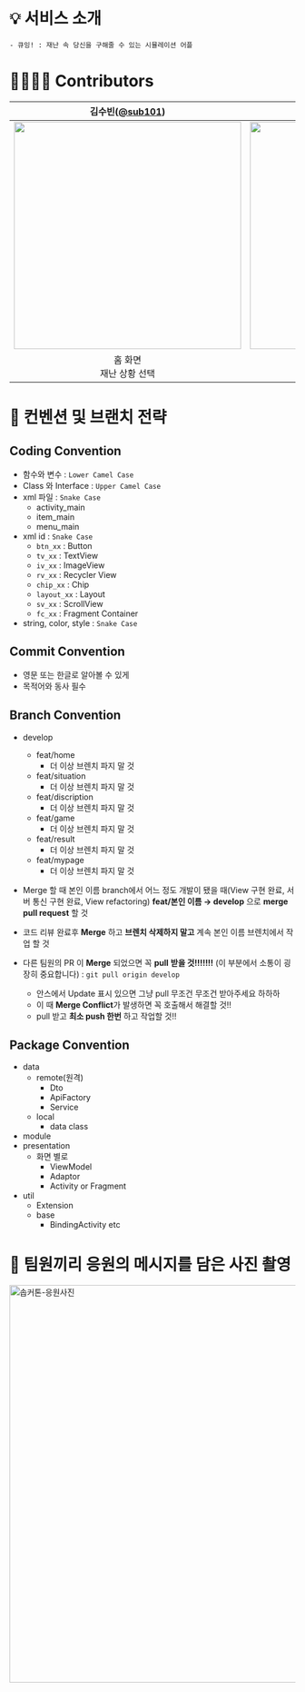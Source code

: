 # 💡 서비스 소개
    - 큐잉! : 재난 속 당신을 구해줄 수 있는 시뮬레이션 어플 


# 👨‍👩‍👧‍👧 Contributors

|김수빈([@sub101](https://github.com/sub101))|이소민([@s6m1n](https://github.com/s6m1n))|이태희([@taeheeL](https://github.com/taeheeL))|이하은([@leeeha](https://github.com/leeeha))|
| :---: | :---: | :---: | :---: |
| <img width="400" src="https://avatars.githubusercontent.com/u/58244158?v=4"/> | <img width="400" src="https://github.com/SOPKATHON-9th/Damin-AOS/assets/68090939/e1424cb5-025f-4f65-b921-4a6b7e2589b3"/> | <img width="350" src="https://github.com/SOPKATHON-9th/Damin-AOS/assets/68090939/e579ce5b-d8fe-4b28-aae1-f6ba6f132bb0"/> | <img width="400" src="https://github.com/SOPKATHON-9th/Damin-AOS/assets/68090939/7e5dc6be-98d7-455b-b749-3326dda74566"/>|
|홈 화면<br>재난 상황 선택|스토리 설명<br>마이페이지|재난 상황 시뮬레이션|시뮬레이션 결과<br>행동 요령|

# 📄 컨벤션 및 브랜치 전략
## Coding Convention
- 함수와 변수 : `Lower Camel Case`
- Class 와 Interface : `Upper Camel Case`
- xml 파일 : `Snake Case`
    - activity_main
    - item_main
    - menu_main
- xml id : `Snake Case`
    - `btn_xx` : Button
    - `tv_xx` : TextView
    - `iv_xx` : ImageView
    - `rv_xx` : Recycler View
    - `chip_xx` : Chip
    - `layout_xx` : Layout
    - `sv_xx` : ScrollView
    - `fc_xx` : Fragment Container
- string, color, style : `Snake Case`

## Commit Convention
- 영문 또는 한글로 알아볼 수 있게
- 목적어와 동사 필수

## Branch Convention
- develop
    - feat/home
        - 더 이상 브렌치 파지 말 것
    - feat/situation
        - 더 이상 브렌치 파지 말 것
    - feat/discription
        - 더 이상 브렌치 파지 말 것
    - feat/game
        - 더 이상 브렌치 파지 말 것
    - feat/result
        - 더 이상 브렌치 파지 말 것
    - feat/mypage
        - 더 이상 브렌치 파지 말 것
        
- Merge 할 때 본인 이름 branch에서 어느 정도 개발이 됐을 때(View 구현 완료, 서버 통신 구현 완료, View refactoring) **feat/본인 이름 → develop** 으로 **merge pull request** 할 것
- 코드 리뷰 완료후 **Merge** 하고 **브렌치 삭제하지 말고** 계속 본인 이름 브렌치에서 작업 할 것
- 다른 팀원의 PR 이 **Merge** 되었으면 꼭 **pull** **받을 것!!!!!!!** (이 부분에서 소통이 굉장히 중요합니다) : `git pull origin develop`
    - 안스에서 Update 표시 있으면 그냥 pull 무조건 무조건 받아주세요 하하하
    - 이 때 **Merge Conflict**가 발생하면 꼭 호출해서 해결할 것!!
    - pull 받고 **최소 push 한번** 하고 작업할 것!!

## Package Convention
- data
    - remote(원격)
        - Dto
        - ApiFactory
        - Service
    - local
        - data class
- module
- presentation
    - 화면 별로
        - ViewModel
        - Adaptor
        - Activity or Fragment
- util
    - Extension
    - base
        - BindingActivity etc


# 📸 팀원끼리 응원의 메시지를 담은 사진 촬영

<img width="700" src="https://github.com/SOPKATHON-9th/Damin-AOS/assets/68090939/335b4e48-20b9-4c50-921d-61bea4f21048" alt="솝커톤-응원사진" />


